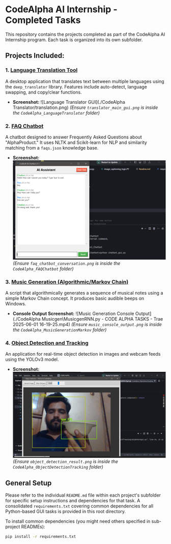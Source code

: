 # CodeAlpha AI Internship - Completed Tasks

This repository contains the projects completed as part of the CodeAlpha AI Internship program. Each task is organized into its own subfolder.

## Projects Included:

### 1. [Language Translation Tool](./CodeAlpha_LanguageTranslator/)
A desktop application that translates text between multiple languages using the `deep_translator` library. Features include auto-detect, language swapping, and copy/clear functions.
*   **Screenshot:** 
    ![Language Translator GUI](./CodeAlpha Translator/translation.png) 
    *(Ensure `translator_main_gui.png` is inside the `CodeAlpha_LanguageTranslator` folder)*

### 2. [FAQ Chatbot](./CodeAlpha_FAQChatbot/)
A chatbot designed to answer Frequently Asked Questions about "AlphaProduct." It uses NLTK and Scikit-learn for NLP and similarity matching from a `faqs.json` knowledge base.
*   **Screenshot:** 
    ![FAQ Chatbot GUI](./CodeAlpha_FAQchatbot\Chatbot.png)
    *(Ensure `faq_chatbot_conversation.png` is inside the `CodeAlpha_FAQChatbot` folder)*

### 3. [Music Generation (Algorithmic/Markov Chain)](./CodeAlpha_MusicGenerationMarkov/)
A script that algorithmically generates a sequence of musical notes using a simple Markov Chain concept. It produces basic audible beeps on Windows.
*   **Console Output Screenshot:** 
    ![Music Generation Console Output](./CodeAlpha Musicgen\MusicgenRNN.py - CODE ALPHA TASKS - Trae 2025-06-01 16-19-25.mp4)
    *(Ensure `music_console_output.png` is inside the `CodeAlpha_MusicGenerationMarkov` folder)*

### 4. [Object Detection and Tracking](./CodeAlpha_ObjectDetectionTracking/)
An application for real-time object detection in images and webcam feeds using the YOLOv3 model.
*   **Screenshot:** 
    ![Object Detection GUI](./CodeAlpha_ObjectDetectTracking\objdetectss.png)
    *(Ensure `object_detection_result.png` is inside the `CodeAlpha_ObjectDetectionTracking` folder)*

## General Setup
Please refer to the individual `README.md` file within each project's subfolder for specific setup instructions and dependencies for that task. A consolidated `requirements.txt` covering common dependencies for all Python-based GUI tasks is provided in this root directory.

To install common dependencies (you might need others specified in sub-project READMEs):
```bash
pip install -r requirements.txt 
